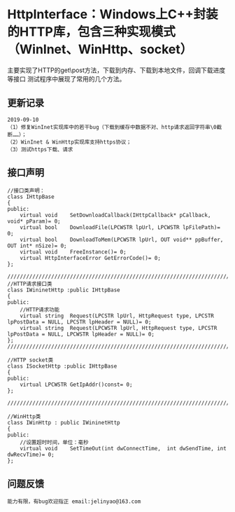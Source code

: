 # HttpInterface：Windows上C++封装的HTTP库，包含三种实现模式（WinInet、WinHttp、socket）  

主要实现了HTTP的get\post方法，下载到内存、下载到本地文件，回调下载进度等接口  测试程序中展现了常用的几个方法。 

## 更新记录
	2019-09-10
	（1）修复WinInet实现库中的若干bug（下载到缓存中数据不对、http请求返回字符串\0截断……）；
	（2）WinInet & WinHttp实现库支持https协议；
	（3）测试https下载、请求


## 接口声明
	//接口类声明：  
	class IHttpBase  
	{  
	public:  
		virtual void	SetDownloadCallback(IHttpCallback* pCallback, void* pParam)= 0;  
		virtual bool	DownloadFile(LPCWSTR lpUrl, LPCWSTR lpFilePath)= 0;  
		virtual bool	DownloadToMem(LPCWSTR lpUrl, OUT void** ppBuffer, OUT int* nSize)= 0;
		virtual void	FreeInstance()= 0;
		virtual HttpInterfaceError GetErrorCode()= 0;
	};

	////////////////////////////////////////////////////////////////////////////////////
	//HTTP请求接口类
	class IWininetHttp :public IHttpBase
	{
	public:
		//HTTP请求功能
		virtual string	Request(LPCSTR lpUrl, HttpRequest type, LPCSTR lpPostData = NULL, LPCSTR lpHeader = NULL)= 0;
		virtual string	Request(LPCWSTR lpUrl, HttpRequest type, LPCSTR lpPostData = NULL, LPCWSTR lpHeader = NULL)= 0;
	};
	///////////////////////////////////////////////////////////////////////////////////////

	//HTTP socket类
	class ISocketHttp :public IHttpBase
	{
	public:
		virtual LPCWSTR	GetIpAddr()const= 0;
	};

	///////////////////////////////////////////////////////////////////////////////////////

	//WinHttp类
	class IWinHttp : public IWininetHttp
	{
	public:
		//设置超时时间，单位：毫秒
		virtual void	SetTimeOut(int dwConnectTime,  int dwSendTime, int dwRecvTime)= 0;	
	};
	
## 问题反馈
	能力有限，有bug欢迎指正 email:jelinyao@163.com
